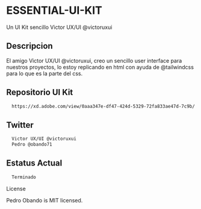 # ESSENTIAL-UI-KIT
Un UI Kit sencillo Victor UX/UI @victoruxui

## Descripcion
El amigo Victor UX/UI @victoruxui, creo un sencillo user interface para nuestros proyectos, lo estoy replicando en html con ayuda de @tailwindcss para lo que es la parte del css.

## Repositorio UI Kit
```bash
  https://xd.adobe.com/view/0aaa347e-df47-424d-5329-72fa833ae47d-7c9b/
```

## Twitter
```bash
  Victor UX/UI @victoruxui
  Pedro @obando71
```

## Estatus Actual
```bash
  Terminado
```

License

Pedro Obando is MIT licensed.
